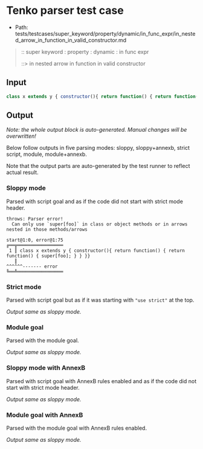 # Tenko parser test case

- Path: tests/testcases/super_keyword/property/dynamic/in_func_expr/in_nested_arrow_in_function_in_valid_constructor.md

> :: super keyword : property : dynamic : in func expr
>
> ::> in nested arrow in function in valid constructor

## Input


`````js
class x extends y { constructor(){ return function() { return function() { super[foo]; } } }}
`````

## Output

_Note: the whole output block is auto-generated. Manual changes will be overwritten!_

Below follow outputs in five parsing modes: sloppy, sloppy+annexb, strict script, module, module+annexb.

Note that the output parts are auto-generated by the test runner to reflect actual result.

### Sloppy mode

Parsed with script goal and as if the code did not start with strict mode header.

`````
throws: Parser error!
  Can only use `super[foo]` in class or object methods or in arrows nested in those methods/arrows

start@1:0, error@1:75
╔══╦═════════════════
 1 ║ class x extends y { constructor(){ return function() { return function() { super[foo]; } } }}
   ║                                                                            ^^^^^^------- error
╚══╩═════════════════

`````

### Strict mode

Parsed with script goal but as if it was starting with `"use strict"` at the top.

_Output same as sloppy mode._

### Module goal

Parsed with the module goal.

_Output same as sloppy mode._

### Sloppy mode with AnnexB

Parsed with script goal with AnnexB rules enabled and as if the code did not start with strict mode header.

_Output same as sloppy mode._

### Module goal with AnnexB

Parsed with the module goal with AnnexB rules enabled.

_Output same as sloppy mode._
